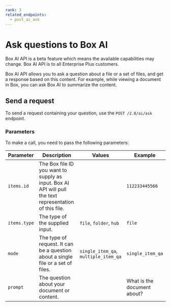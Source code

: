 ```yaml
---
rank: 3
related_endpoints:
  - post_ai_ask
---
```


# Ask questions to Box AI

<Message type="notice">
Box AI API is a beta feature which means the
available capabilities may change.
Box AI API is to all Enterprise Plus customers.

</Message>

Box AI API allows you to
ask a question about a file or a set of files,
and get a response based on this content.
For example, while viewing a document in Box,
you can ask Box AI to summarize the content.

## Send a request

To send a request containing your question,
use the `POST /2.0/ai/ask` endpoint.

<Samples id='post_ai_ask' />

### Parameters

<!-- markdownlint-disable line-length -->

To make a call, you need to pass the following parameters:

| Parameter    | Description                                                                                             | Values                               | Example                     |
| ------------ | ------------------------------------------------------------------------------------------------------- | ------------------------------------ | --------------------------- |
| `items.id`   | The Box file ID you want to supply as input. Box AI API will pull the text representation of this file. |                                      | `112233445566`              |
| `items.type` | The type of the supplied input.                                                                         | `file`, `folder`, `hub`              | `file`                      |
| `mode`       | The type of request. It can be a question about a single file or a set of files.                        | `single_item_qa`, `multiple_item_qa` | `single_item_qa`            |
| `prompt`     | The question about your document or content.                                                            |                                      | What is the document about? |

<!-- markdownlint-enable line-length -->
